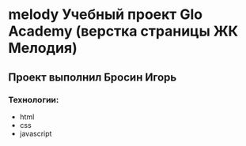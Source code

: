# melody Учебный проект Glo Academy (верстка страницы ЖК Мелодия)
## Проект выполнил Бросин Игорь

### Технологии:
- html
- css
- javascript
